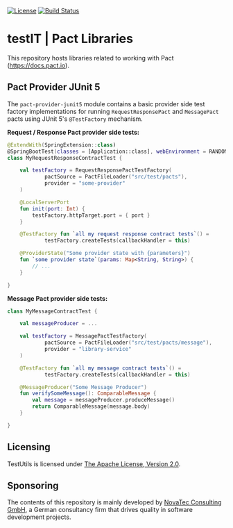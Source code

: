 [![License](https://img.shields.io/badge/License-Apache%20License%202.0-brightgreen.svg)](http://www.apache.org/licenses/LICENSE-2.0.txt)
[![Build Status](https://travis-ci.org/nt-ca-aqe/pact.svg?branch=master)](https://travis-ci.org/nt-ca-aqe/pact)

# testIT | Pact Libraries

This repository hosts libraries related to working with Pact (https://docs.pact.io).

## Pact Provider JUnit 5

The `pact-provider-junit5` module contains a basic provider side test factory
implementations for running `RequestResponsePact` and `MessagePact` pacts
using JUnit 5's `@TestFactory` mechanism.

**Request / Response Pact provider side tests:**

```kotlin
@ExtendWith(SpringExtension::class)
@SpringBootTest(classes = [Application::class], webEnvironment = RANDOM_PORT)
class MyRequestResponseContractTest {

    val testFactory = RequestResponsePactTestFactory(
            pactSource = PactFileLoader("src/test/pacts"),
            provider = "some-provider"
    )

    @LocalServerPort
    fun init(port: Int) {
        testFactory.httpTarget.port = { port }
    }

    @TestFactory fun `all my request response contract tests`() =
            testFactory.createTests(callbackHandler = this)

    @ProviderState("Some provider state with {parameters}")
    fun `some provider state`(params: Map<String, String>) {
        // ...
    }

}
```

**Message Pact provider side tests:**

```kotlin
class MyMessageContractTest {

    val messageProducer = ...

    val testFactory = MessagePactTestFactory(
            pactSource = PactFileLoader("src/test/pacts/message"),
            provider = "library-service"
    )

    @TestFactory fun `all my message contract tests`() =
            testFactory.createTests(callbackHandler = this)

    @MessageProducer("Some Message Producer")
    fun verifySomeMessage(): ComparableMessage {
        val message = messageProducer.produceMessage()
        return ComparableMessage(message.body)
    }

}
```

## Licensing
TestUtils is licensed under [The Apache License, Version 2.0](http://www.apache.org/licenses/LICENSE-2.0.txt).

## Sponsoring
The contents of this repository is mainly developed by
[NovaTec Consulting GmbH](http://www.novatec-gmbh.de/),
a German consultancy firm that drives quality in software development projects.
